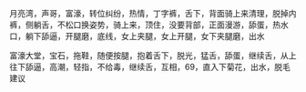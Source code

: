 月亮湾，声哥，富濠，转位纠纷，热情，丁字裤，舌下，背面骑上来清理，脱掉内裤，侧躺舌，不松口换姿势，骑上来，顶住，没要背部，正面漫游，舔蛋，热水口，躺下舔逼，开腿磨，底线，女上夹腿，女上开腿，女下夹腿磨，出水

富濠大堂，宝石，拖鞋，随便按腿，抱着舌下，脱光，猛舌，舔蛋，继续舌，从上往下舔逼，高潮，轻指，不给毒，继续舌，互相，69，直入下菊花，出水，脱毛建议